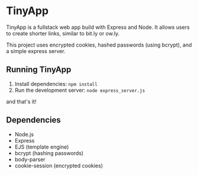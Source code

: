 # TinyApp

TinyApp is a fullstack web app build with Express and Node. It allows users to create shorter links, similar to bit.ly or ow.ly.

This project uses encrypted cookies, hashed passwords (using bcrypt), and a simple express server.

## Running TinyApp

1. Install dependencies: `npm install`
2. Run the development server: `node express_server.js`

and that's it!

## Dependencies

- Node.js
- Express
- EJS (template engine)
- bcrypt (hashing passwords)
- body-parser
- cookie-session (encrypted cookies)


